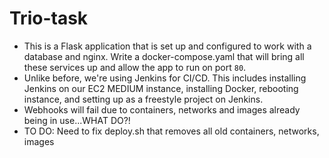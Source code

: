 # Trio-task

* This is a Flask application that is set up and configured to work with a database and nginx. Write a docker-compose.yaml that will bring all these services up and allow the app to run on port `80`.
* Unlike before, we're using Jenkins for CI/CD. This includes installing Jenkins on our EC2 MEDIUM instance, installing Docker, rebooting instance, and setting up as a freestyle project on Jenkins. 
* Webhooks will fail due to containers, networks and images already being in use...WHAT DO?!
* TO DO: Need to fix deploy.sh that removes all old containers, networks, images
